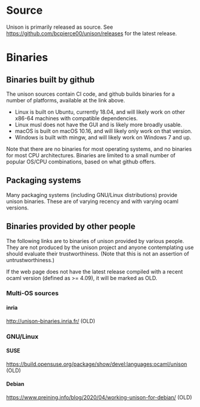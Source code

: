 # Source

Unison is primarily released as source.  See https://github.com/bcpierce00/unison/releases for the latest release.

# Binaries

## Binaries built by github

The unison sources contain CI code, and github builds binaries for a number of platforms, available at the link above.

  - Linux is built on Ubuntu, currently 18.04, and will likely work on other x86-64 machines with compatible dependencies.
  - Linux musl does not have the GUI and is likely more broadly usable.
  - macOS is built on macOS 10.16, and will likely only work on that version.
  - Windows is built with mingw, and will likely work on Windows 7 and up.

Note that there are no binaries for most operating systems, and no binaries for most CPU architectures.   Binaries are limited to a small number of popular OS/CPU combinations, based on what github offers.

## Packaging systems

Many packaging systems (including GNU/Linux distributions) provide unison binaries.  These are of varying recency and with varying ocaml versions.

## Binaries provided by other people

The following links are to binaries of unison provided by various people.  They are not produced by the unison project and anyone contemplating use should evaluate their trustworthiness.  (Note that this is not an assertion of untrustworthiness.)

If the web page does not have the latest release compiled with a recent ocaml version (defined as >= 4.09), it will be marked as OLD.

### Multi-OS sources

#### inria

http://unison-binaries.inria.fr/ (OLD)

### GNU/Linux

#### SUSE

https://build.opensuse.org/package/show/devel:languages:ocaml/unison (OLD)

#### Debian

https://www.preining.info/blog/2020/04/working-unison-for-debian/ (OLD)

